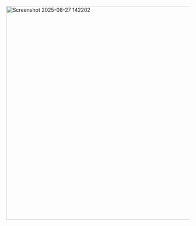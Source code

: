 <img width="913" height="584" alt="Screenshot 2025-08-27 142202" src="https://github.com/user-attachments/assets/c272526b-c707-4632-90bc-b93742b6aa69" />

